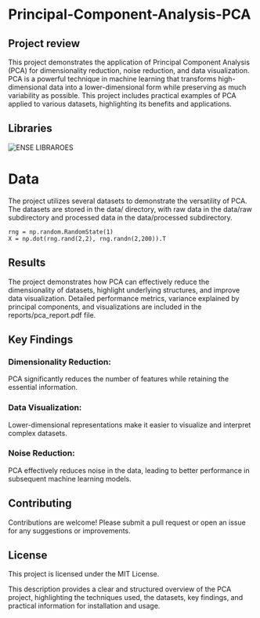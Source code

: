 # Principal-Component-Analysis-PCA

## Project review
This project demonstrates the application of Principal Component Analysis (PCA) for dimensionality reduction, noise reduction, and data visualization. PCA is a powerful technique in machine learning that transforms high-dimensional data into a lower-dimensional form while preserving as much variability as possible. This project includes practical examples of PCA applied to various datasets, highlighting its benefits and applications.

## Libraries
![ENSE LIBRAROES](https://github.com/adepel80/Principal-Component-Analysis-PCA-/assets/123180341/bab0218f-05ff-43f9-b5bc-ba289e149312)


# Data
The project utilizes several datasets to demonstrate the versatility of PCA. The datasets are stored in the data/ directory, with raw data in the data/raw subdirectory and processed data in the data/processed subdirectory.

```
rng = np.random.RandomState(1)
X = np.dot(rng.rand(2,2), rng.randn(2,200)).T
```

## Results
The project demonstrates how PCA can effectively reduce the dimensionality of datasets, highlight underlying structures, and improve data visualization. Detailed performance metrics, variance explained by principal components, and visualizations are included in the reports/pca_report.pdf file.

## Key Findings
### Dimensionality Reduction:
PCA significantly reduces the number of features while retaining the essential information.
### Data Visualization: 
Lower-dimensional representations make it easier to visualize and interpret complex datasets.
### Noise Reduction:
PCA effectively reduces noise in the data, leading to better performance in subsequent machine learning models.

## Contributing
Contributions are welcome! Please submit a pull request or open an issue for any suggestions or improvements.

## License
This project is licensed under the MIT License.

This description provides a clear and structured overview of the PCA project, highlighting the techniques used, the datasets, key findings, and practical information for installation and usage.
